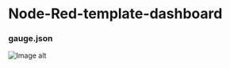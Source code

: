 # Node-Red-template-dashboard

### gauge.json

![Image alt]([https://github.com/{username}/{repository}/raw/{branch}/{path}/image.png](https://github.com/immortalserg/Node-Red-template-dashboard/raw/main/060.png))
